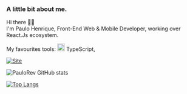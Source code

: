 ### A little bit about me.

<p>
Hi there 👋🏻
<br/>
I'm Paulo Henrique, Front-End Web & Mobile Developer, working over React.Js ecosystem.
</p>

<p>
  My favourites tools: 
  <span>
    <img src="https://camo.githubusercontent.com/b172115921440aaf2a2ddf79b5d0c9563c2e260fdf7857077b5704a3f97e6b89/68747470733a2f2f692e6962622e636f2f505a32585a67722f74732e706e67" width="20" style="max-width: 100%;" /> TypeScript,
  </span>
</p>

[![Site](https://img.shields.io/website-up-down-green-red/http/monip.org.svg)](https://phdev.netlify.app/)

![PauloRev GitHub stats](https://github-readme-stats.vercel.app/api?username=PauloRev&show_icons=true&theme=react)

[![Top Langs](https://github-readme-stats.vercel.app/api/top-langs/?username=PauloRev&layout=compact)](https://github.com/PauloRev/github-readme-stats)
